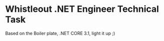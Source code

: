 
Whistleout .NET Engineer Technical Task
=======================================
Based on the Boiler plate, .NET CORE 3.1, light it up ;)
